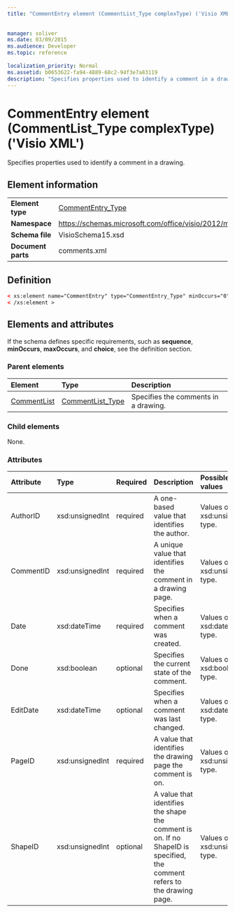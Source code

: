 ```yaml
---
title: "CommentEntry element (CommentList_Type complexType) ('Visio XML')"
 
 
manager: soliver
ms.date: 03/09/2015
ms.audience: Developer
ms.topic: reference
 
localization_priority: Normal
ms.assetid: b0653622-fa94-4889-68c2-94f3e7a83119
description: "Specifies properties used to identify a comment in a drawing."
---
```


# CommentEntry element (CommentList_Type complexType) ('Visio XML')

Specifies properties used to identify a comment in a drawing.
  
## Element information

|||
|:-----|:-----|
|**Element type** <br/> |[CommentEntry_Type](commententry_type-complextypevisio-xml.md) <br/> |
|**Namespace** <br/> |https://schemas.microsoft.com/office/visio/2012/main  <br/> |
|**Schema file** <br/> |VisioSchema15.xsd  <br/> |
|**Document parts** <br/> |comments.xml  <br/> |
   
## Definition

```XML
< xs:element name="CommentEntry" type="CommentEntry_Type" minOccurs="0" maxOccurs="unbounded" >
< /xs:element >
```

## Elements and attributes

If the schema defines specific requirements, such as **sequence**, **minOccurs**, **maxOccurs**, and **choice**, see the definition section. 
  
### Parent elements

|**Element**|**Type**|**Description**|
|:-----|:-----|:-----|
|[CommentList](commentlist-element-comments_type-complextypevisio-xml.md) <br/> |[CommentList_Type](commentlist_type-complextypevisio-xml.md) <br/> |Specifies the comments in a drawing.  <br/> |
   
### Child elements

None.
  
### Attributes

|**Attribute**|**Type**|**Required**|**Description**|**Possible values**|
|:-----|:-----|:-----|:-----|:-----|
|AuthorID  <br/> |xsd:unsignedInt  <br/> |required  <br/> |A one-based value that identifies the author.  <br/> |Values of the xsd:unsignedInt type.  <br/> |
|CommentID  <br/> |xsd:unsignedInt  <br/> |required  <br/> |A unique value that identifies the comment in a drawing page.  <br/> |Values of the xsd:unsignedInt type.  <br/> |
|Date  <br/> |xsd:dateTime  <br/> |required  <br/> |Specifies when a comment was created.  <br/> |Values of the xsd:dateTime type.  <br/> |
|Done  <br/> |xsd:boolean  <br/> |optional  <br/> |Specifies the current state of the comment.  <br/> |Values of the xsd:boolean type.  <br/> |
|EditDate  <br/> |xsd:dateTime  <br/> |optional  <br/> |Specifies when a comment was last changed.  <br/> |Values of the xsd:dateTime type.  <br/> |
|PageID  <br/> |xsd:unsignedInt  <br/> |required  <br/> |A value that identifies the drawing page the comment is on.  <br/> |Values of the xsd:unsignedInt type.  <br/> |
|ShapeID  <br/> |xsd:unsignedInt  <br/> |optional  <br/> |A value that identifies the shape the comment is on. If no ShapeID is specified, the comment refers to the drawing page.  <br/> |Values of the xsd:unsignedInt type.  <br/> |
   

